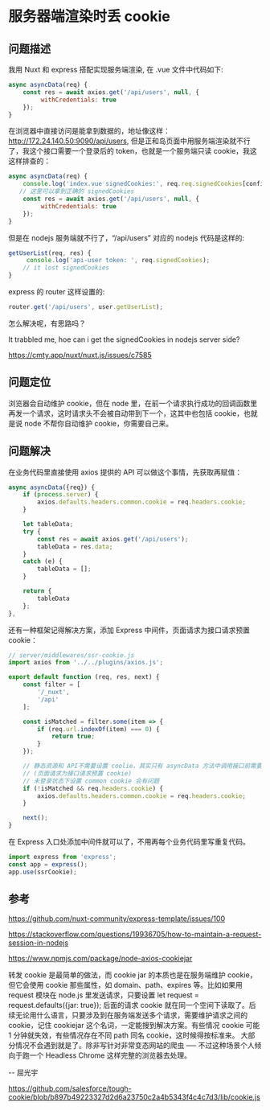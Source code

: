 # 服务器端渲染时丢 cookie

## 问题描述

我用 Nuxt 和 express 搭配实现服务端渲染, 在 .vue 文件中代码如下:

```js
async asyncData(req) {
    const res = await axios.get('/api/users', null, {
         withCredentials: true
    });
}
```
在浏览器中直接访问是能拿到数据的，地址像这样：http://172.24.140.50:9090/api/users, 但是正和岛页面中用服务端渲染就不行了，我这个接口需要一个登录后的 token，也就是一个服务端只读 cookie，我这这样排查的：

```js
async asyncData(req) {
    console.log('index.vue signedCookies:', req.req.signedCookies[config.authCookieName]);
   // 这里可以拿到正确的 signedCookies
    const res = await axios.get('/api/users', null, {
         withCredentials: true
    });
}
```
但是在 nodejs 服务端就不行了，“/api/users” 对应的 nodejs 代码是这样的:

```js
getUserList(req, res) {
     console.log('api-user token: ', req.signedCookies);
    // it lost signedCookies
}
```

express 的 router 这样设置的:

```js
router.get('/api/users', user.getUserList);
```

怎么解决呢，有思路吗？

It trabbled me, hoe can i get the signedCookies in nodejs server side?

https://cmty.app/nuxt/nuxt.js/issues/c7585

## 问题定位

浏览器会自动维护 cookie，但在 node 里，在前一个请求执行成功的回调函数里再发一个请求，这时请求头不会被自动带到下一个，这其中也包括 cookie，也就是说 node 不帮你自动维护 cookie，你需要自己来。

## 问题解决

在业务代码里直接使用 axios 提供的 API 可以做这个事情，先获取再赋值：
```js
async asyncData({req}) {
    if (process.server) {
        axios.defaults.headers.common.cookie = req.headers.cookie;
    }

    let tableData;
    try {
        const res = await axios.get('/api/users');
        tableData = res.data;
    }
    catch (e) {
        tableData = [];
    }

    return {
        tableData
    };
},
```

还有一种框架记得解决方案，添加 Express 中间件，页面请求为接口请求预置 cookie：

```js
// server/middlewares/ssr-cookie.js
import axios from '../../plugins/axios.js';

export default function (req, res, next) {
    const filter = [
        '/_nuxt',
        '/api'
    ];

    const isMatched = filter.some(item => {
        if (req.url.indexOf(item) === 0) {
            return true;
        }
    });

    // 静态资源和 API不需要设置 coolie，其实只有 asyncData 方法中调用接口前需要预置 cookie
    // (页面请求为接口请求预置 cookie)
    // 未登录状态下设置 common cookie 会有问题
    if (!isMatched && req.headers.cookie) {
        axios.defaults.headers.common.cookie = req.headers.cookie;
    }

    next();
}
```

在 Express 入口处添加中间件就可以了，不用再每个业务代码里写重复代码。

```js
import express from 'express';
const app = express();
app.use(ssrCookie);
```

## 参考

https://github.com/nuxt-community/express-template/issues/100

https://stackoverflow.com/questions/19936705/how-to-maintain-a-request-session-in-nodejs

https://www.npmjs.com/package/node-axios-cookiejar

转发 cookie 是最简单的做法，而 cookie jar 的本质也是在服务端维护 cookie，但它会使用 cookie 那些属性，如 domain、path、expires 等。比如如果用 request 模块在 node.js 里发送请求，只要设置 let request = request.defaults({jar: true}); 后面的请求 cookie 就在同一个空间下读取了。后续无论用什么语言，只要涉及到在服务端发送多个请求，需要维护请求之间的 cookie，记住 cookiejar 这个名词，一定能搜到解决方案。有些情况 cookie 可能 1 分钟就失效，有些情况存在不同 path 同名 cookie，这时候得按标准来。
大部分情况不会遇到就是了。除非写针对非常变态网站的爬虫 ── 不过这种场景个人倾向于跑一个 Headless Chrome 这样完整的浏览器去处理。

-- 屈光宇

https://github.com/salesforce/tough-cookie/blob/b897b49223327d2d6a23750c2a4b5343f4c4c7d3/lib/cookie.js
